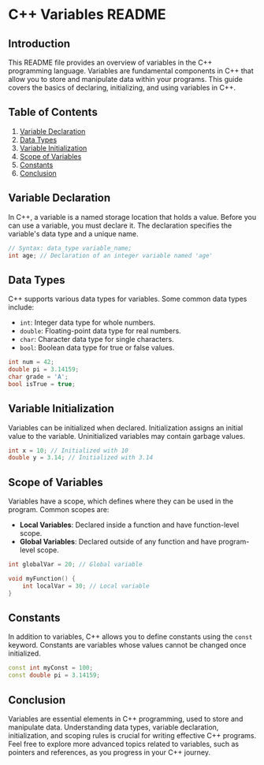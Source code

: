 # C++ Variables README

## Introduction

This README file provides an overview of variables in the C++ programming language. Variables are fundamental components in C++ that allow you to store and manipulate data within your programs. This guide covers the basics of declaring, initializing, and using variables in C++.

## Table of Contents

1. [Variable Declaration](#variable-declaration)
2. [Data Types](#data-types)
3. [Variable Initialization](#variable-initialization)
4. [Scope of Variables](#scope-of-variables)
5. [Constants](#constants)
6. [Conclusion](#conclusion)

## Variable Declaration

In C++, a variable is a named storage location that holds a value. Before you can use a variable, you must declare it. The declaration specifies the variable's data type and a unique name.

```cpp
// Syntax: data_type variable_name;
int age; // Declaration of an integer variable named 'age'
```

## Data Types

C++ supports various data types for variables. Some common data types include:

- `int`: Integer data type for whole numbers.
- `double`: Floating-point data type for real numbers.
- `char`: Character data type for single characters.
- `bool`: Boolean data type for true or false values.

```cpp
int num = 42;
double pi = 3.14159;
char grade = 'A';
bool isTrue = true;
```

## Variable Initialization

Variables can be initialized when declared. Initialization assigns an initial value to the variable. Uninitialized variables may contain garbage values.

```cpp
int x = 10; // Initialized with 10
double y = 3.14; // Initialized with 3.14
```

## Scope of Variables

Variables have a scope, which defines where they can be used in the program. Common scopes are:

- **Local Variables**: Declared inside a function and have function-level scope.
- **Global Variables**: Declared outside of any function and have program-level scope.

```cpp
int globalVar = 20; // Global variable

void myFunction() {
    int localVar = 30; // Local variable
}
```

## Constants

In addition to variables, C++ allows you to define constants using the `const` keyword. Constants are variables whose values cannot be changed once initialized.

```cpp
const int myConst = 100;
const double pi = 3.14159;
```

## Conclusion

Variables are essential elements in C++ programming, used to store and manipulate data. Understanding data types, variable declaration, initialization, and scoping rules is crucial for writing effective C++ programs. Feel free to explore more advanced topics related to variables, such as pointers and references, as you progress in your C++ journey.
